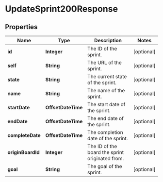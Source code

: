 

# UpdateSprint200Response


## Properties

| Name | Type | Description | Notes |
|------------ | ------------- | ------------- | -------------|
|**id** | **Integer** | The ID of the sprint. |  [optional] |
|**self** | **String** | The URL of the sprint. |  [optional] |
|**state** | **String** | The current state of the sprint. |  [optional] |
|**name** | **String** | The name of the sprint. |  [optional] |
|**startDate** | **OffsetDateTime** | The start date of the sprint. |  [optional] |
|**endDate** | **OffsetDateTime** | The end date of the sprint. |  [optional] |
|**completeDate** | **OffsetDateTime** | The completion date of the sprint. |  [optional] |
|**originBoardId** | **Integer** | The ID of the board the sprint originated from. |  [optional] |
|**goal** | **String** | The goal of the sprint. |  [optional] |



